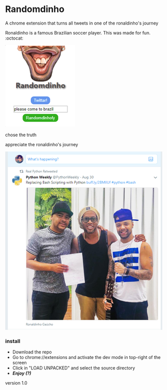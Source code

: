 # Randomdinho
A chrome extension that turns all tweets in one of the ronaldinho's journey

Ronaldinho is a famous Brazilian soccer player. This was made for fun. :octocat:

![popup](https://github.com/Ronald-TR/Randomdinho/blob/master/docs/popup.png)
 
chose the truth
 
appreciate the ronaldinho's journey


![popup](https://github.com/Ronald-TR/Randomdinho/blob/master/docs/example1.png)

### install
* Download the repo
* Go to chrome://extensions and activate the dev mode in top-right of the screen
* Click in "LOAD UNPACKED" and select the source directory
* ***Enjoy  (?)***

version 1.0
